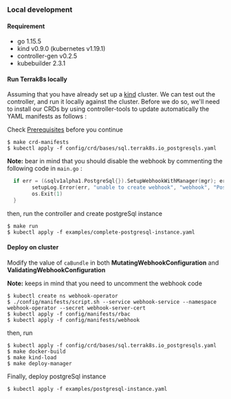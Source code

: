 ### Local development

#### Requirement
* go 1.15.5
* kind v0.9.0 (kubernetes v1.19.1)
* controller-gen v0.2.5
* kubebuilder 2.3.1

#### Run Terrak8s locally

Assuming that you have already set up a [kind](https://kind.sigs.k8s.io/docs/user/quick-start/) cluster. We can test out the controller, and run it locally against the cluster. 
Before we do so, we'll need to install our CRDs by using controller-tools to update automatically the YAML manifests as follows :

Check [Prerequisites](Terrak8sGuide.md) before you continue

```shell
$ make crd-manifests  
$ kubectl apply -f config/crd/bases/sql.terrak8s.io_postgresqls.yaml
```

**Note:** bear in mind that you should disable the webhook by commenting the following code in `main.go` :

```go
  if err = (&sqlv1alpha1.PostgreSql{}).SetupWebhookWithManager(mgr); err != nil {
		setupLog.Error(err, "unable to create webhook", "webhook", "PostgreSql")
		os.Exit(1)
  }
```

then, run the controller and create postgreSql instance 
```shell
$ make run 
$ kubectl apply -f examples/complete-postgresql-instance.yaml
```

#### Deploy on cluster

Modify the value of `caBundle` in both **MutatingWebhookConfiguration** and **ValidatingWebhookConfiguration**

**Note:** keeps in mind that you need to uncomment the webhook code
```shell
$ kubectl create ns webhook-operator
$ ./config/manifests/script.sh --service webhook-service --namespace webhook-operator --secret webhook-server-cert
$ kubectl apply -f config/manifests/rbac
$ kubectl apply -f config/manifests/webhook
```
then, run
```shell
$ kubectl apply -f config/crd/bases/sql.terrak8s.io_postgresqls.yaml
$ make docker-build
$ make kind-load
$ make deploy-manager
```

Finally, deploy postgreSql instance 
```shell
$ kubectl apply -f examples/postgresql-instance.yaml
```